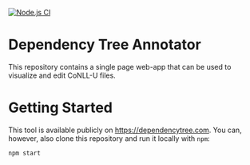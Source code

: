 [![Node.js CI](https://github.com/ArthurDevNL/nlp-annotation/actions/workflows/node.js.yml/badge.svg)](https://github.com/ArthurDevNL/nlp-annotation/actions/workflows/node.js.yml)

# Dependency Tree Annotator
This repository contains a single page web-app that can be used to visualize and edit CoNLL-U files.

# Getting Started
This tool is available publicly on https://dependencytree.com. You can, however, also clone this repository and run it locally with `npm`:

 `npm start`
